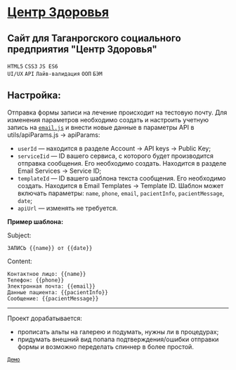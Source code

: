 # <a href="https://artyemsavchenko.github.io/mrc-zdorovie/index.html" target="_blank">Центр Здоровья</a>

## Сайт для Таганрогского социального предприятия "Центр Здоровья"
`HTML5` `CSS3` `JS ES6`  
`UI/UX` `API` `Лайв-валидация` `ООП` `БЭМ`  

**Настройка:**
---
Отправка формы записи на лечение происходит на тестовую почту.
Для изменения параметров необходимо создать и настроить учетную запись на [`email.js`](https://www.emailjs.com/) и внести новые данные в параметры API в utils/apiParams.js -> apiParams:
* `userId` — находится в разделе Account -> API keys -> Public Key; 
* `serviсeIid` — ID вашего сервиса, с которого будет производится отправка сообщения. Его необходимо создать. Находится в разделе Email Services -> Service ID;
* `templateId` — ID вашего шаблона текста сообщения. Его необходимо создать. Находится в Email Templates -> Template ID.
Шаблон может включать параметры: `name`, `phone`, `email`, `pacientInfo`, `pacientMessage`, `date`;
* `apiUrl` — изменять не требуется.

**Пример шаблона:**

Subject:
```
ЗАПИСЬ {{name}} от {{date}}  
```
Content:
```
Контактное лицо: {{name}}  
Телефон: {{phone}}  
Электронная почта: {{email}}  
Данные пациента: {{pacientInfo}}  
Сообщение: {{pacientMessage}}
```
---
Проект дорабатывается:
* прописать альты на галерею и подумать, нужны ли в процедурах;
* придумать внешний вид попапа подтверждения/ошибки отправки формы и возможно переделать спиннер в более простой.

<a href="https://artyemsavchenko.github.io/mrc-zdorovie/index.html" target="_blank">`Демо`</a>
